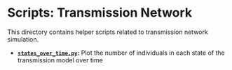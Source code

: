 # Scripts: Transmission Network
This directory contains helper scripts related to transmission network simulation.

* **[`states_over_time.py`](states_over_time.py):** Plot the number of individuals in each state of the transmission model over time
